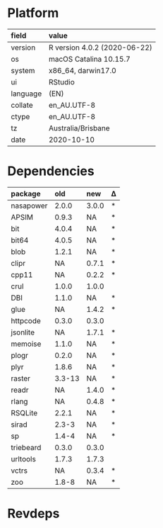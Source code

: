 # Platform

|field    |value                        |
|:--------|:----------------------------|
|version  |R version 4.0.2 (2020-06-22) |
|os       |macOS Catalina 10.15.7       |
|system   |x86_64, darwin17.0           |
|ui       |RStudio                      |
|language |(EN)                         |
|collate  |en_AU.UTF-8                  |
|ctype    |en_AU.UTF-8                  |
|tz       |Australia/Brisbane           |
|date     |2020-10-10                   |

# Dependencies

|package   |old    |new   |Δ  |
|:---------|:------|:-----|:--|
|nasapower |2.0.0  |3.0.0 |*  |
|APSIM     |0.9.3  |NA    |*  |
|bit       |4.0.4  |NA    |*  |
|bit64     |4.0.5  |NA    |*  |
|blob      |1.2.1  |NA    |*  |
|clipr     |NA     |0.7.1 |*  |
|cpp11     |NA     |0.2.2 |*  |
|crul      |1.0.0  |1.0.0 |   |
|DBI       |1.1.0  |NA    |*  |
|glue      |NA     |1.4.2 |*  |
|httpcode  |0.3.0  |0.3.0 |   |
|jsonlite  |NA     |1.7.1 |*  |
|memoise   |1.1.0  |NA    |*  |
|plogr     |0.2.0  |NA    |*  |
|plyr      |1.8.6  |NA    |*  |
|raster    |3.3-13 |NA    |*  |
|readr     |NA     |1.4.0 |*  |
|rlang     |NA     |0.4.8 |*  |
|RSQLite   |2.2.1  |NA    |*  |
|sirad     |2.3-3  |NA    |*  |
|sp        |1.4-4  |NA    |*  |
|triebeard |0.3.0  |0.3.0 |   |
|urltools  |1.7.3  |1.7.3 |   |
|vctrs     |NA     |0.3.4 |*  |
|zoo       |1.8-8  |NA    |*  |

# Revdeps

